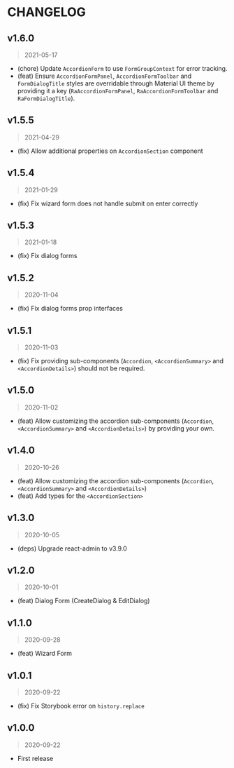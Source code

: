 # CHANGELOG

## v1.6.0

> 2021-05-17

- (chore) Update `AccordionForm` to use `FormGroupContext` for error tracking.
- (feat) Ensure `AccordionFormPanel`, `AccordionFormToolbar` and `FormDialogTitle` styles are overridable through Material UI theme by providing it a key (`RaAccordionFormPanel`, `RaAccordionFormToolbar` and `RaFormDialogTitle`).

## v1.5.5

> 2021-04-29

- (fix) Allow additional properties on `AccordionSection` component 

## v1.5.4

> 2021-01-29

- (fix) Fix wizard form does not handle submit on enter correctly

## v1.5.3

> 2021-01-18

- (fix) Fix dialog forms
## v1.5.2

> 2020-11-04

- (fix) Fix dialog forms prop interfaces

## v1.5.1

> 2020-11-03

- (fix) Fix providing sub-components (`Accordion`, `<AccordionSummary>` and `<AccordionDetails>`) should not be required.

## v1.5.0

> 2020-11-02

- (feat) Allow customizing the accordion sub-components (`Accordion`, `<AccordionSummary>` and `<AccordionDetails>`) by providing your own.

## v1.4.0

> 2020-10-26

- (feat) Allow customizing the accordion sub-components (`Accordion`, `<AccordionSummary>` and `<AccordionDetails>`)
- (feat) Add types for the `<AccordionSection>`

## v1.3.0

> 2020-10-05

- (deps) Upgrade react-admin to v3.9.0

## v1.2.0

> 2020-10-01

- (feat) Dialog Form (CreateDialog & EditDialog)

## v1.1.0

> 2020-09-28

- (feat) Wizard Form

## v1.0.1

> 2020-09-22

- (fix) Fix Storybook error on `history.replace`

## v1.0.0

> 2020-09-22

- First release

